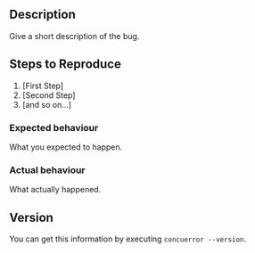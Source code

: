 ## Description

Give a short description of the bug.

## Steps to Reproduce

1. [First Step]
2. [Second Step]
3. [and so on...]

### Expected behaviour

What you expected to happen.

### Actual behaviour

What actually happened.

## Version

You can get this information by executing `concuerror --version`.
